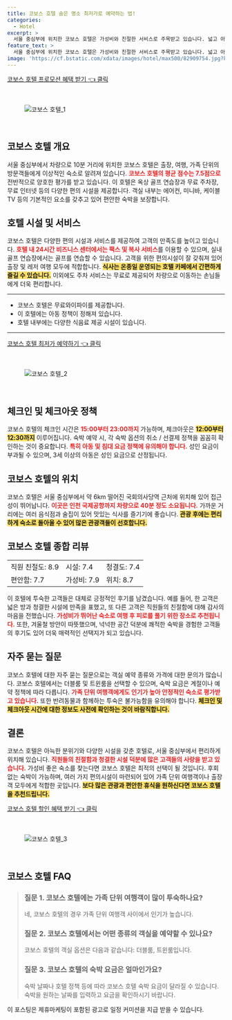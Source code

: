 ```yaml
---
title: 코보스 호텔 숨은 명소 최저가로 예약하는 법!
categories:
  - Hotel
excerpt: >
  서울 중심부에 위치한 코보스 호텔은 가성비와 친절한 서비스로 주목받고 있습니다. 넓고 아늑한 객실 무료 주차 및 인터넷 제공! 커플과 가족 모두에게 사랑받는 이곳에서 편안한 휴식을 즐기세요!
feature_text: >
  서울 중심부에 위치한 코보스 호텔은 가성비와 친절한 서비스로 주목받고 있습니다. 넓고 아늑한 객실 무료 주차 및 인터넷 제공! 커플과 가족 모두에게 사랑받는 이곳에서 편안한 휴식을 즐기세요!
image: 'https://cf.bstatic.com/xdata/images/hotel/max500/82909754.jpg?k=747134e820d3ae9bd4396c2aac0fa2ccb154c1f4aaeffa7d4e9ebe6f7a7d9045&o=&hp=1'
---
```


<p><a class="modoo-button" href="https://tinyurl.com/28sqydow" rel="nofollow noopener">코보스 호텔 프로모션 혜택 받기 👈 클릭</a></p><br/>
<figure class="image"><img alt="코보스 호텔_1" src="https://cf.bstatic.com/xdata/images/hotel/max1024x768/250715309.jpg?k=963dbc741bccaaec1d214d44e74da4cecc6eec843a2c23a39b7de09b49bbcb04&amp;o=&amp;hp=1"/></figure><br/>

<h2 id="코보스_호텔_개요">코보스 호텔 개요</h2>
<p>서울 중심부에서 차량으로 10분 거리에 위치한 코보스 호텔은 출장, 여행, 가족 단위의 방문객들에게 이상적인 숙소로 알려져 있습니다. <b><span style="color: #ee2323;">코보스 호텔의 평균 점수는 7.5점으로</span></b> 전반적으로 양호한 평가를 받고 있습니다. 이 호텔은 옥상 골프 연습장과 무료 주차장, 무료 인터넷 등의 다양한 편의 시설을 제공합니다. 객실 내부는 에어컨, 미니바, 케이블 TV 등의 기본적인 요소를 갖추고 있어 편안한 숙박을 보장합니다.</p>
<h2 id="호텔_시설_및_서비스">호텔 시설 및 서비스</h2>
<p>코보스 호텔은 다양한 편의 시설과 서비스를 제공하여 고객의 만족도를 높이고 있습니다. <b><span style="color: #ee2323;">호텔 내 24시간 비즈니스 센터에서는 팩스 및 복사 서비스</span></b>를 이용할 수 있으며, 실내 골프 연습장에서는 골프를 연습할 수 있습니다. 고객을 위한 편의시설이 잘 갖춰져 있어 출장 및 레저 여행 모두에 적합합니다. <b><span style="background-color: #ffe066;">식사는 온종일 운영되는 호텔 카페에서 간편하게 즐길 수 있습니다.</span></b> 이외에도 주차 서비스는 무료로 제공되어 차량으로 이동하는 손님들에게 더욱 편리합니다.</p>
<hr/>
<ul>
<li>코보스 호텔은 무료와이파이를 제공합니다.</li>
<li>이 호텔에는 아동 정책이 정해져 있습니다.</li>
<li>호텔 내부에는 다양한 식음료 제공 시설이 있습니다.</li>
</ul>
<hr/>
<p><a class="modoo-button" href="https://tinyurl.com/28sqydow" rel="nofollow noopener">코보스 호텔 최저가 예약하기 👈 클릭</a></p><br/>
<figure class="image"><img alt="코보스 호텔_2" src="https://cf.bstatic.com/xdata/images/hotel/max500/82909754.jpg?k=747134e820d3ae9bd4396c2aac0fa2ccb154c1f4aaeffa7d4e9ebe6f7a7d9045&amp;o=&amp;hp=1"/></figure><br/>
<h2 id="체크인_및_체크아웃_정책">체크인 및 체크아웃 정책</h2>
<p>코보스 호텔의 체크인 시간은 <b><span style="color: #ee2323;">15:00부터 23:00까지</span></b> 가능하며, 체크아웃은 <b><span style="background-color: #ffe066;">12:00부터 12:30까지</span></b> 이루어집니다. 숙박 예약 시, 각 숙박 옵션의 취소 / 선결제 정책을 꼼꼼히 확인하는 것이 중요합니다. <b><span style="color: #ee2323;">특히 아동 및 침대 요금 정책에 유의해야 합니다.</span></b> 성인 요금이 부과될 수 있으며, 3세 이상의 아동은 성인 요금으로 산정됩니다.</p>
<h2 id="호텔_위치">코보스 호텔의 위치</h2>
<p>코보스 호텔은 서울 중심부에서 약 6km 떨어진 국회의사당역 근처에 위치해 있어 접근성이 뛰어납니다. <b><span style="color: #ee2323;">이곳은 인천 국제공항까지 차량으로 40분 정도 소요됩니다.</span></b> 가까운 거리에는 여러 음식점과 술집이 있어 맛있는 식사를 즐기기에 좋습니다. <b><span style="background-color: #ffe066;">관광 후에는 편리하게 숙소로 돌아올 수 있어 많은 관광객들이 선호합니다.</span></b></p>
<h2 id="호텔_종합_리뷰">코보스 호텔 종합 리뷰</h2>
<table>
<tr>
<td>직원 친절도: 8.9</td>
<td>시설: 7.4</td>
<td>청결도: 7.4</td>
</tr>
<tr>
<td>편안함: 7.7</td>
<td>가성비: 7.9</td>
<td>위치: 8.7</td>
</tr>
</table>
<p>이 호텔에 투숙한 고객들은 대체로 긍정적인 후기를 남겼습니다. 예를 들어, 한 고객은 넓은 방과 청결한 시설에 만족을 표했고, 또 다른 고객은 직원들의 친절함에 대해 감사의 마음을 전했습니다. <b><span style="color: #ee2323;">가성비가 뛰어난 숙소로 여행 후 피로를 풀기 위한 장소로 추천됩니다.</span></b> 또한, 겨울철 방안이 따뜻했으며, 넉넉한 공간 덕분에 쾌적한 숙박을 경험한 고객들의 후기도 있어 더욱 매력적인 선택지가 되고 있습니다.</p>
<h2 id="자주_묻는_질문">자주 묻는 질문</h2>
<p>코보스 호텔에 대한 자주 묻는 질문으로는 객실 예약 종류와 가격에 대한 문의가 많습니다. 코보스 호텔에서는 더블룸 및 트윈룸을 선택할 수 있으며, 숙박 요금은 계절이나 예약 정책에 따라 다릅니다. <b><span style="color: #ee2323;">가족 단위 여행객에게도 인기가 높아 안정적인 숙소로 평가받고 있습니다.</span></b> 또한 반려동물과 함께하는 투숙은 불가능함을 유의해야 합니다. <b><span style="background-color: #ffe066;">체크인 및 체크아웃 시간에 대한 정보도 사전에 확인하는 것이 바람직합니다.</span></b></p>
<h2 id="결론">결론</h2>
<p>코보스 호텔은 아늑한 분위기와 다양한 시설을 갖춘 호텔로, 서울 중심부에서 편리하게 위치해 있습니다. <b><span style="color: #ee2323;">직원들의 친절함과 청결한 시설 덕분에 많은 고객들의 사랑을 받고 있습니다.</span></b> 가성비 좋은 숙소를 찾는다면 코보스 호텔은 최적의 선택이 될 것입니다. 후회 없는 숙박이 가능하며, 여러 가지 편의시설이 마련되어 있어 가족 단위 여행객이나 출장객 모두에게 적합한 곳입니다. <b><span style="background-color: #ffe066;">보다 많은 관광과 편안한 휴식을 원하신다면 코보스 호텔을 추천드립니다.</span></b></p>

<p><a class="modoo-button" href="https://tinyurl.com/28sqydow" rel="nofollow noopener">코보스 호텔 할인 혜택 받기 👈 클릭</a></p><br>

<figure class="image"><img src="https://cf.bstatic.com/xdata/images/hotel/max500/81660226.jpg?k=8ae7e18bf6226ca24db1259266b49994b09357ce95dfc78a52b6bdf61945bd8d&o=&hp=1" alt="코보스 호텔_3"></figure><br>
<h2 id="코보스 호텔_FAQ">코보스 호텔 FAQ</h2>
<div itemscope="" itemtype="https://schema.org/FAQPage"> 
<blockquote> 
<div itemscope="" itemprop="mainEntity" itemtype="https://schema.org/Question"> 
<h3 id="질문_1" itemprop="name">질문 1. 코보스 호텔에는 가족 단위 여행객이 많이 투숙하나요?</h3> 
<div itemscope="" itemprop="acceptedAnswer" itemtype="https://schema.org/Answer"> 
<span itemprop="text"> 
<p>네, 코보스 호텔의 경우 가족 단위 여행객 사이에서 인기가 높습니다.</p> 
</span> 
</div> 
</div> 
<div itemscope="" itemprop="mainEntity" itemtype="https://schema.org/Question"> 
<h3 id="질문_2" itemprop="name">질문 2. 코보스 호텔에서는 어떤 종류의 객실을 예약할 수 있나요?</h3> 
<div itemscope="" itemprop="acceptedAnswer" itemtype="https://schema.org/Answer"> 
<span itemprop="text"> 
<p>코보스 호텔의 객실 옵션은 다음과 같습니다: 더블룸, 트윈룸입니다.</p> 
</span> 
</div> 
</div> 
<div itemscope="" itemprop="mainEntity" itemtype="https://schema.org/Question"> 
<h3 id="질문_3" itemprop="name">질문 3. 코보스 호텔의 숙박 요금은 얼마인가요?</h3> 
<div itemscope="" itemprop="acceptedAnswer" itemtype="https://schema.org/Answer"> 
<span itemprop="text"> 
<p>숙박 날짜나 호텔 정책 등에 따라 코보스 호텔 숙박 요금이 달라질 수 있습니다. 숙박을 원하는 날짜를 입력하고 요금을 확인하시기 바랍니다.</p> 
</span> 
</div> 
</div> 
</blockquote> 
</div><p>이 포스팅은 제휴마케팅이 포함된 광고로 일정 커미션을 지급 받을 수 있습니다.</p>

